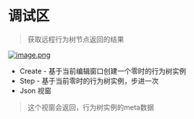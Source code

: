# 调试区

> 获取远程行为树节点返回的结果

[![image.png](https://i.postimg.cc/J48yrhLn/image.png)](https://postimg.cc/MXsZtqX2)

* Create - 基于当前编辑窗口创建一个零时的行为树实例
* Step - 基于当前零时的行为树实例，步进一次
* Json 视窗
> 这个视窗会返回，行为树实例的meta数据